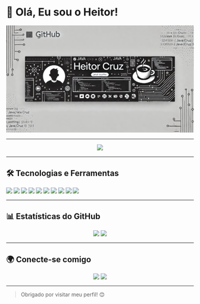 # 👋 Olá, Eu sou o Heitor!

![Banner](https://github.com/HeitorCRZ/HeitorCRZ/blob/main/banner.webp)

---

<p align="center">
  <img src="https://readme-typing-svg.herokuapp.com?font=Fira+Code&duration=2000&pause=1000&color=F7F7F7&center=true&vCenter=true&width=435&lines=Bem-vindo+ao+meu+perfil!;Desenvolvedor+apaixonado+por+c%C3%B3digo" />
</p>

---

## 🛠 Tecnologias e Ferramentas
<p align="left">
  <img src="https://img.shields.io/badge/Java-ED8B00?style=for-the-badge&logo=java&logoColor=white"/>
  <img src="https://img.shields.io/badge/Python-3776AB?style=for-the-badge&logo=python&logoColor=white"/>
  <img src="https://img.shields.io/badge/C%23-239120?style=for-the-badge&logo=csharp&logoColor=white"/>
  <img src="https://img.shields.io/badge/MySQL-4479A1?style=for-the-badge&logo=mysql&logoColor=white"/>
  <img src="https://img.shields.io/badge/C++-00599C?style=for-the-badge&logo=cplusplus&logoColor=white"/>
  <img src="https://img.shields.io/badge/JavaScript-F7DF1E?style=for-the-badge&logo=javascript&logoColor=black"/>
  <img src="https://img.shields.io/badge/MongoDB-4EA94B?style=for-the-badge&logo=mongodb&logoColor=white"/>
  <img src="https://img.shields.io/badge/Visual%20Studio-5C2D91?style=for-the-badge&logo=visual%20studio&logoColor=white"/>
  <img src="https://img.shields.io/badge/Programação%20Web-FF5733?style=for-the-badge&logo=web&logoColor=white"/>
  <img src="https://img.shields.io/badge/HTML-E34F26?style=for-the-badge&logo=html5&logoColor=white"/>
</p>

---

## 📊 Estatísticas do GitHub
<p align="center">
  <img src="https://github-readme-stats.vercel.app/api?username=HeitorCRZ&show_icons=true&theme=dark" width="48%"/>
  <img src="https://github-readme-stats.vercel.app/api/top-langs/?username=HeitorCRZ&layout=compact&theme=dark" width="48%"/>
</p>

---

## 🌍 Conecte-se comigo
<p align="center">
  <a href="https://linkedin.com/in/heitor-rodrigues-cruz-641160330/?originalSubdomain=br"><img src="https://img.shields.io/badge/LinkedIn-0A66C2?style=for-the-badge&logo=linkedin&logoColor=white"/></a>
  <a href="mailto:heitorrcruz0608@gmail.com"><img src="https://img.shields.io/badge/Gmail-D14836?style=for-the-badge&logo=gmail&logoColor=white"/></a>
</p>

---

> Obrigado por visitar meu perfil! 😊


